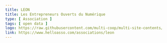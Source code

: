 ```yaml
---
title: LEON
title: Les Entrepreneurs Ouverts du Numérique
type: [ Association ]
tags: [ open data ]
logo: https://raw.githubusercontent.com/multi-coop/multi-site-contents/maj-edito/texts/network/images/leon-logo.png
link: https://www.helloasso.com/associations/leon
---
```

